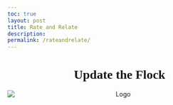 ```yaml
---
toc: true
layout: post
title: Rate and Relate
description:
permalink: /rateandrelate/ 
---
```

<style>
  h1 {
    text-align: center;
    font-family: 'Playfair Display', serif;
  }
  
</style>
<h1> Update the Flock </h1>
<div style="text-align: center;">
    <img src="{{site.baseurl}}/images/about/CSP_LOGO-removebg-preview.png" style="display: block; margin: 0 auto;" alt="Logo">
</div>

